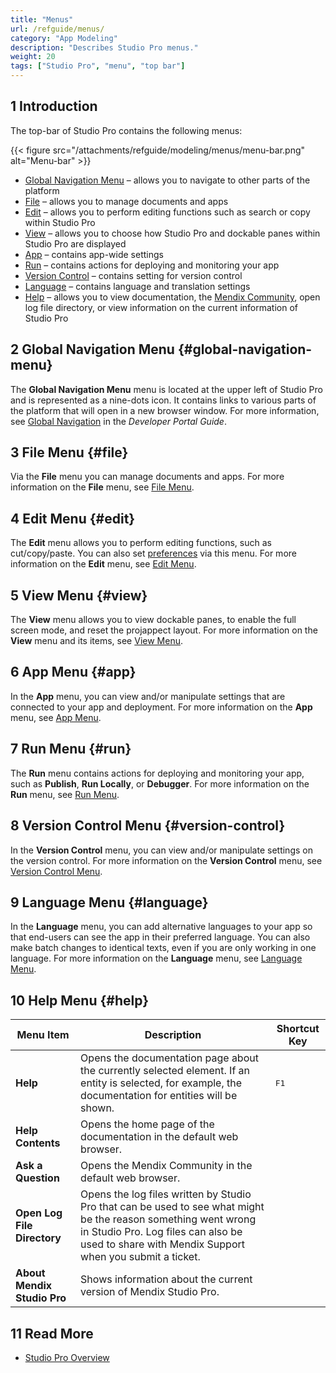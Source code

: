 ```yaml
---
title: "Menus"
url: /refguide/menus/
category: "App Modeling"
description: "Describes Studio Pro menus."
weight: 20
tags: ["Studio Pro", "menu", "top bar"]
---
```


## 1 Introduction

The top-bar of Studio Pro contains the following menus:

{{< figure src="/attachments/refguide/modeling/menus/menu-bar.png" alt="Menu-bar" >}}

* [Global Navigation Menu](#global-navigation-menu) – allows you to navigate to other parts of the platform
* [File](#file) – allows you to manage documents and apps
* [Edit](#edit) – allows you to perform editing functions such as search or copy within Studio Pro
* [View](#view) – allows you to choose how Studio Pro and dockable panes within Studio Pro are displayed
* [App](#app) – contains app-wide settings
* [Run](#run) – contains actions for deploying and monitoring your app 
* [Version Control](#version-control) – contains setting for version control
* [Language](#language) – contains language and translation settings
* [Help](#help)  – allows you to view documentation, the [Mendix Community](https://community.mendix.com/p/questions), open log file directory, or view information on  the current information of Studio Pro

## 2 Global Navigation Menu {#global-navigation-menu}

The **Global Navigation Menu** menu is located at the upper left of Studio Pro and is represented as a nine-dots icon. It contains links to various parts of the platform that will open in a new browser window. For more information, see [Global Navigation](/developerportal/global-navigation/) in the *Developer Portal Guide*.

## 3 File Menu {#file}

Via the **File** menu you can manage documents and apps. For more information on the **File** menu, see [File Menu](/refguide/file-menu/).

## 4 Edit Menu {#edit}

The **Edit** menu allows you to perform editing functions, such as cut/copy/paste. You can also set [preferences](/refguide/preferences-dialog/) via this menu. For more information on the **Edit** menu, see [Edit Menu](/refguide/edit-menu/).

## 5 View Menu {#view}

The **View** menu allows you to view dockable panes, to enable the full screen mode, and reset the projappect layout. For more information on the **View** menu and its items, see [View Menu](/refguide/view-menu/).

## 6 App Menu {#app}

In the **App** menu, you can view and/or manipulate settings that are connected to your app and deployment. For more information on the **App** menu, see [App Menu](/refguide/app-menu/).

## 7 Run Menu {#run}

The **Run** menu contains actions for deploying and monitoring your app, such as **Publish**, **Run Locally**, or **Debugger**. For more information on the **Run** menu, see [Run Menu](/refguide/run-menu/). 

## 8 Version Control Menu {#version-control}

In the **Version Control** menu, you can view and/or manipulate settings on the version control. For more information on the **Version Control** menu, see [Version Control Menu](/refguide/version-control-menu/).

## 9 Language Menu {#language}

In the **Language** menu, you can add alternative languages to your app so that end-users can see the app in their preferred language. You can also make batch changes to identical texts, even if you are only working in one language. For more information on the **Language** menu, see [Language Menu](/refguide/translatable-texts/).

## 10 Help Menu {#help}

| Menu Item | Description | Shortcut Key |
| --- | --- | --- |
| **Help** | Opens the documentation page about the currently selected element. If an entity is selected, for example, the documentation for entities will be shown. | <kbd>F1</kbd> |
| **Help Contents** | Opens the home page of the documentation in the default web browser. |   |
| **Ask a Question** | Opens the Mendix Community in the default web browser. |   |
| **Open Log File Directory** | Opens the log files written by Studio Pro that can be used to see what might be the reason something went wrong in Studio Pro. Log files can also be used to share with Mendix Support when you submit a ticket. |   |
| **About Mendix Studio Pro** | Shows information about the current version of Mendix Studio Pro. |   |

## 11 Read More

* [Studio Pro Overview](/refguide/studio-pro-overview/)
